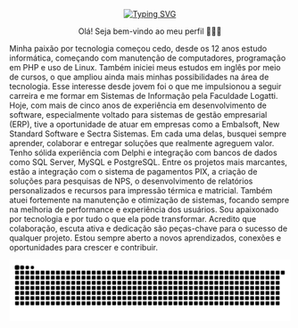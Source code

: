 
<div align="center">
  <a href="https://git.io/typing-svg">
    <img src="https://readme-typing-svg.demolab.com?font=Fira+Code&weight=500&size=22&pause=1000&color=FF00F6&center=true&vCenter=true&random=false&width=524&lines=%E2%8A%B9+Welcome+to+my+profile!+%CB%99%E1%B5%95%CB%99+%E2%8A%B9+" alt="Typing SVG">
  </a>
</div>

<p align="center">Olá! Seja bem-vindo ao meu perfil 🙂👨‍💻
  
Minha paixão por tecnologia começou cedo, desde os 12 anos estudo informática, começando com manutenção de computadores, programação em PHP e uso de Linux. Também iniciei meus estudos em inglês por meio de cursos, o que ampliou ainda mais minhas possibilidades na área de tecnologia. Esse interesse desde jovem foi o que me impulsionou a seguir carreira e me formar em Sistemas de Informação pela Faculdade Logatti.
Hoje, com mais de cinco anos de experiência em desenvolvimento de software, especialmente voltado para sistemas de gestão empresarial (ERP), tive a oportunidade de atuar em empresas como a Embalsoft, New Standard Software e Sectra Sistemas. Em cada uma delas, busquei sempre aprender, colaborar e entregar soluções que realmente agreguem valor.
Tenho sólida experiência com Delphi e integração com bancos de dados como SQL Server, MySQL e PostgreSQL. Entre os projetos mais marcantes, estão a integração com o sistema de pagamentos PIX, a criação de soluções para pesquisas de NPS, o desenvolvimento de relatórios personalizados e recursos para impressão térmica e matricial. Também atuei fortemente na manutenção e otimização de sistemas, focando sempre na melhoria de performance e experiência dos usuários.
Sou apaixonado por tecnologia e por tudo o que ela pode transformar. Acredito que colaboração, escuta ativa e dedicação são peças-chave para o sucesso de qualquer projeto. Estou sempre aberto a novos aprendizados, conexões e oportunidades para crescer e contribuir.

<picture align="center">
  <source media="(prefers-color-scheme: dark)" srcset="https://raw.githubusercontent.com/jhonatansilver/jhonatansilver/output/github-contribution-grid-snake-dark.svg">
  <source media="(prefers-color-scheme: light)" srcset="https://raw.githubusercontent.com/jhonatansilver/jhonatansilver/output/github-contribution-grid-snake-dark.svg">
  <img align="center" alt="github contribution grid snake animation" src="https://raw.githubusercontent.com/jhonatansilver/jhonatansilver/output/github-contribution-grid-snake.svg">
</picture>

